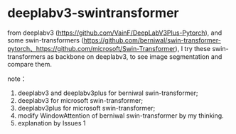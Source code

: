 # deeplabv3-swintransformer

from deeplabv3 (https://github.com/VainF/DeepLabV3Plus-Pytorch), and some swin-transformers (https://github.com/berniwal/swin-transformer-pytorch、https://github.com/microsoft/Swin-Transformer), I try these swin-transformers as backbone on deeplabv3, to see image segmentation and compare them.

note：
1. deeplabv3 and deeplabv3plus for berniwal swin-transformer;
2. deeplabv3 for microsoft swin-transformer;
3. deeplabv3plus for microsoft swin-transformer;
4. modify WindowAttention of berniwal swin-transformer by my thinking.
5. explanation by Issues 1

